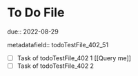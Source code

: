 # To Do File

due:: 2022-08-29

metadatafield:: todoTestFile_402\_51

- [ ] Task of todoTestFile_402 1 [[Query me]]
- [ ] Task of todoTestFile_402 2
